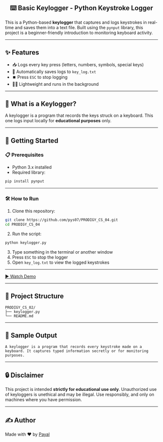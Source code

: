 <h2 align="center"> ⌨️ Basic Keylogger - Python Keystroke Logger </h2>

This is a Python-based **keylogger** that captures and logs keystrokes in real-time and saves them into a text file. Built using the `pynput` library, this project is a beginner-friendly introduction to monitoring keyboard activity.

---

## ✨ Features

* 📥 Logs every key press (letters, numbers, symbols, special keys)
* 💾 Automatically saves logs to `key_log.txt`
* ⏹️ Press `ESC` to stop logging
* 🧑‍💻 Lightweight and runs in the background

---

## 🧠 What is a Keylogger?

A keylogger is a program that records the keys struck on a keyboard. This one logs input locally for **educational purposes** only.

---

## 🚀 Getting Started

### 📋 Prerequisites

* Python 3.x installed
* Required library:

```bash
pip install pynput
```

---

### 🛠️ How to Run

1. Clone this repository:

```bash
git clone https://github.com/pys07/PRODIGY_CS_04.git
cd PRODIGY_CS_04
```

2. Run the script:

```bash
python keylogger.py
```

3. Type something in the terminal or another window
4. Press `ESC` to stop the logger
5. Open `key_log.txt` to view the logged keystrokes

---

[▶️ Watch Demo](demo/keylogger.mp4)

---

## 📂 Project Structure

```
PRODIGY_CS_02/
├── keylogger.py               
└── README.md        
```

---

## 🧪 Sample Output

```
A keylogger is a program that records every keystroke made on a keyboard. It captures typed information secretly or for monitoring purposes.
```

---

## 🔒 Disclaimer

This project is intended **strictly for educational use only**.
Unauthorized use of keyloggers is unethical and may be illegal.
Use responsibly, and only on machines where you have permission.

---

## ✍️ Author

Made with ♥ by [Payal](https://github.com/pys07)
